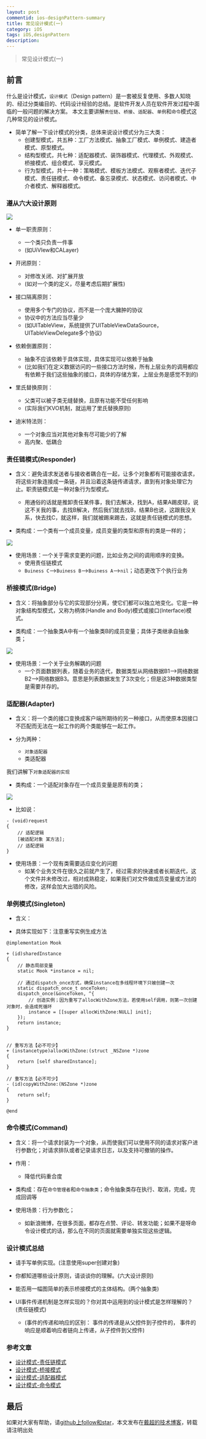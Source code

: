```yaml
---
layout: post
commentid: ios-designPattern-summary
title: 常见设计模式(一) 
category: iOS
tags: iOS,designPattern
description:
---
```


>   常见设计模式(一) 


## 前言

什么是设计模式，`设计模式`（Design pattern）是一套被反复使用、多数人知晓的、经过分类编目的、代码设计经验的总结。是软件开发人员在软件开发过程中面临的一般问题的解决方案。
本文主要讲解`责任链`、`桥接`、`适配器`、`单例`和`命令`模式这几种常见的设计模式。

- 简单了解一下设计模式的分类，总体来说设计模式分为三大类：
	- 创建型模式，共五种：工厂方法模式、抽象工厂模式、单例模式、建造者模式、原型模式。
	- 结构型模式，共七种：适配器模式、装饰器模式、代理模式、外观模式、桥接模式、组合模式、享元模式。
	- 行为型模式，共十一种：策略模式、模板方法模式、观察者模式、迭代子模式、责任链模式、命令模式、备忘录模式、状态模式、访问者模式、中介者模式、解释器模式。

### 遵从六大设计原则

![]({{site.url}}/assets/postImages/ios/pattern/pattern01.jpg)

- 单一职责原则：
	- 一个类只负责一件事
	- (如UiVIew和CALayer)

- 开闭原则：
	- 对修改关闭、对扩展开放
	- (如对一个类的定义，尽量考虑后期扩展性)

- 接口隔离原则：
	- 使用多个专门的协议，而不是一个庞大臃肿的协议
	- 协议中的方法应当尽量少
	- (如UITableView，系统提供了UITableViewDataSource，UITableViewDelegate多个协议)

- 依赖倒置原则：
	- 抽象不应该依赖于具体实现，具体实现可以依赖于抽象
	- (比如我们在定义数据访问的一些接口方法时候，所有上层业务的调用都应有依赖于我们这些抽象的接口，具体的存储方案，上层业务是感觉不到的)

- 里氏替换原则：
	- 父类可以被子类无缝替换，且原有功能不受任何影响
	- (实际我们KVO机制，就运用了里氏替换原则)

- 迪米特法则：
	- 一个对象应当对其他对象有尽可能少的了解
	- 高内聚、低耦合



### 责任链模式(Responder)

- 含义：避免请求发送者与接收者耦合在一起，让多个对象都有可能接收请求，将这些对象连接成一条链，并且沿着这条链传递请求，直到有对象处理它为止。职责链模式是一种对象行为型模式。
	- 用通俗的话就是推卸责任某件事，我们去解决，找到A，结果A踢皮球，说这不关我的事，去找B解决，然后我们就去找B，结果B也说，这跟我没关系，快去找C，就这样，我们就被踢来踢去，这就是责任链模式的思想。

- 类构成：一个类有一个成员变量，成员变量的类型和原有的类是一样的；

![]({{site.url}}/assets/postImages/ios/pattern/pattern02.jpg)

- 使用场景：一个关于需求变更的问题，比如业务之间的调用顺序的变换。
	- 使用责任链模式
	- `Buiness C`-->`Buiness B`-->`Buiness A`-->`nil`；动态更改下个执行业务



### 桥接模式(Bridge)

- 含义：将抽象部分与它的实现部分分离，使它们都可以独立地变化。它是一种对象结构型模式，又称为柄体(Handle and Body)模式或接口(Interface)模式。

- 类构成：一个抽象类A中有一个抽象类B的成员变量；具体子类继承自抽象类；

![]({{site.url}}/assets/postImages/ios/pattern/pattern03.jpg)

- 使用场景：一个关于业务解耦的问题
	- 一个页面数据列表，随着业务的迭代，数据类型从网络数据B1—>网络数据B2—>网络数据B3。意思是列表数据发生了3次变化；但是这3种数据类型是需要并存的。



### 适配器(Adapter)

- 含义：将一个类的接口变换成客户端所期待的另一种接口，从而使原本因接口不匹配而无法在一起工作的两个类能够在一起工作。

- 分为两种：
	- `对象适配器`
	- 类适配器

我们讲解下`对象适配器的实现`

- 类构成：一个适配对象存在一个成员变量是原有的类；

![]({{site.url}}/assets/postImages/ios/pattern/pattern04.jpg)

- 比如说：

```
- (void)request 
{
	// 适配逻辑
	[被适配对象 某方法];
	// 适配逻辑
}
```

- 使用场景：一个现有类需要适应变化的问题
	- 如某个业务文件在很久之前就产生了，经过需求的快速或者长期迭代，这个文件并未修改过，相对成熟稳定，如果我们对文件做成员变量或方法的修改，这样会加大出错的风险。



### 单例模式(Singleton)

- 含义：

- 具体实现如下：注意重写实例生成方法

```
@implementation Mook

+ (id)sharedInstance
{
    // 静态局部变量
    static Mook *instance = nil;
    
    // 通过dispatch_once方式，确保instance在多线程环境下只被创建一次
    static dispatch_once_t onceToken;
    dispatch_once(&onceToken, ^{
        // 创造实例；因为重写了allocWithZone方法，若使用self调用，则第一次创建对象时，会造成死循环
        instance = [[super allocWithZone:NULL] init];
    });
    return instance;
}


// 重写方法【必不可少】
+ (instancetype)allocWithZone:(struct _NSZone *)zone
{
    return [self sharedInstance];
}

// 重写方法【必不可少】
- (id)copyWithZone:(NSZone *)zone
{
    return self;
}

@end
```



### 命令模式(Command)

- 含义：将一个请求封装为一个对象，从而使我们可以使用不同的请求对客户进行参数化；对请求排队或者记录请求日志，以及支持可撤销的操作。

- 作用：
	- 降低代码重合度

- 类构成：存在`命令管理者`和`命令抽象类`；命令抽象类存在执行、取消，完成，完成回调等

- 使用场景：行为参数化；
	- 如新浪微博，在很多页面，都存在点赞、评论、转发功能；如果不是呀命令设计模式的话，那么在不同的页面就需要单独实现这些逻辑。




### 设计模式总结

-	请手写单例实现。(注意使用super创建对象)

-	你都知道哪些设计原则，请谈谈你的理解。(六大设计原则)

-	能否用一幅图简单的表示桥接模式的主体结构。(两个抽象类)

-	UI事件传递机制是怎样实现的？你对其中运用到的设计模式是怎样理解的？(责任链模式)
	-	(事件的传递和响应的区别：
事件的传递是从父控件到子控件的，
事件的响应是顺着响应者链向上传递，从子控件到父控件)





### 参考文章
- [设计模式-责任链模式](https://juejin.im/post/6844903950089453576)
- [设计模式-桥接模式](https://juejin.im/post/6862186471152877575)
- [设计模式-适配器模式](https://juejin.im/post/6844903881101541383)
- [设计模式-命令模式](https://juejin.im/post/6844903793436393485)



## 最后

如果对大家有帮助，请[github上follow和star](https://github.com/jifengchao)，本文发布在[戴超的技术博客](https://jifengchao.github.io/)，转载请注明出处
